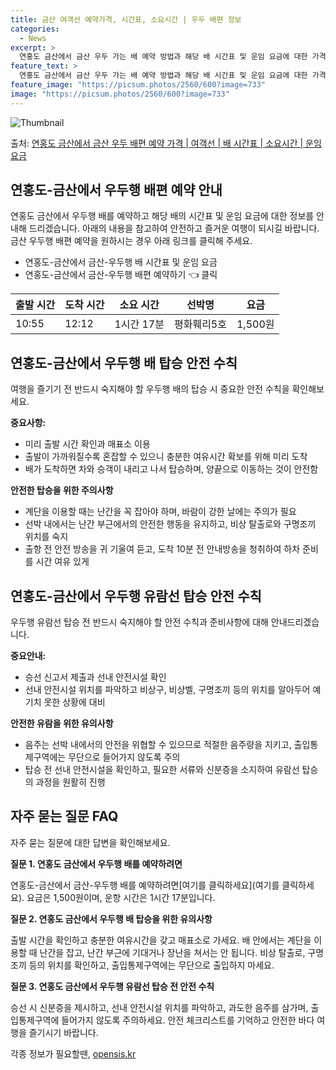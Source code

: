 ```yaml
---
title: 금산 여객선 예약가격, 시간표, 소요시간 | 우두 배편 정보
categories:
  - News
excerpt: >
  연홍도 금산에서 금산 우두 가는 배 예약 방법과 해당 배 시간표 및 운임 요금에 대한 가격 정보를 안내 드리겠습니다. 안전하고 재밋는 금산 우두행 여행을 위해 아래 정보 참고하시기 바랍니다. 금산 우두행 배편 예약하기 👈 클릭연홍도 금산에서 금산 우두행 배 시간표출발 시간도착 시간소요 시간선박명요금10:5512:121시간 17분평화훼리5호1,500원금산 우두행 배편 예약하기 👈 클릭연홍도-금산에서 금산-우두행 여객선 탑승 시 이용수칙여행을 즐기기 전에 숙지해야 할 여객선 탑승 시 중요한 안전 수칙을 알아보겠습니다. 중요사항: 미리 출발 시간 확인과 매표소 이용 1) 연홍도-금산에서 금산-우두행 배 출항시간을 사전에 확인하고, 출발 시간에 맞춰 매표소를 방문하세요. 2) 출발이 가까워질수록 혼잡할 수 있으..
feature_text: >
  연홍도 금산에서 금산 우두 가는 배 예약 방법과 해당 배 시간표 및 운임 요금에 대한 가격 정보를 안내 드리겠습니다. 안전하고 재밋는 금산 우두행 여행을 위해 아래 정보 참고하시기 바랍니다. 금산 우두행 배편 예약하기 👈 클릭연홍도 금산에서 금산 우두행 배 시간표출발 시간도착 시간소요 시간선박명요금10:5512:121시간 17분평화훼리5호1,500원금산 우두행 배편 예약하기 👈 클릭연홍도-금산에서 금산-우두행 여객선 탑승 시 이용수칙여행을 즐기기 전에 숙지해야 할 여객선 탑승 시 중요한 안전 수칙을 알아보겠습니다. 중요사항: 미리 출발 시간 확인과 매표소 이용 1) 연홍도-금산에서 금산-우두행 배 출항시간을 사전에 확인하고, 출발 시간에 맞춰 매표소를 방문하세요. 2) 출발이 가까워질수록 혼잡할 수 있으..
feature_image: "https://picsum.photos/2560/600?image=733"
image: "https://picsum.photos/2560/600?image=733"
---
```


![Thumbnail](https://img1.daumcdn.net/thumb/R800x0/?scode=mtistory2&fname=https%3A%2F%2Fblog.kakaocdn.net%2Fdn%2FcOOkl3%2FbtsHDJOW3uX%2FMhGOCvcZUUUWjnMU9Wh4KK%2Fimg.webp)

<p>출처: <a href="https://opensis.kr/entry/%EC%97%B0%ED%99%8D%EB%8F%84-%EA%B8%88%EC%82%B0%EC%97%90%EC%84%9C-%EA%B8%88%EC%82%B0-%EC%9A%B0%EB%91%90-%EB%B0%B0%ED%8E%B8-%EC%98%88%EC%95%BD-%EA%B0%80%EA%B2%A9-%EC%97%AC%EA%B0%9D%EC%84%A0-%EB%B0%B0-%EC%8B%9C%EA%B0%84%ED%91%9C-%EC%86%8C%EC%9A%94%EC%8B%9C%EA%B0%84-%EC%9A%B4%EC%9E%84-%EC%9A%94%EA%B8%88" rel="dofollow">연홍도 금산에서 금산 우두 배편 예약 가격 | 여객선 | 배 시간표 | 소요시간 | 운임 요금</a> </p>

## 연홍도-금산에서 우두행 배편 예약 안내

연홍도 금산에서 우두행 배를 예약하고 해당 배의 시간표 및 운임 요금에 대한 정보를 안내해 드리겠습니다. 아래의 내용을 참고하여 안전하고
즐거운 여행이 되시길 바랍니다. 금산 우두행 배편 예약을 원하시는 경우 아래 링크를 클릭해 주세요.

  * 연홍도-금산에서 금산-우두행 배 시간표 및 운임 요금
  * 연홍도-금산에서 금산-우두행 배편 예약하기 👈 클릭

**출발 시간** | **도착 시간** | **소요 시간** | **선박명** | **요금**  
---|---|---|---|---  
10:55 | 12:12 | 1시간 17분 | 평화훼리5호 | 1,500원  
  
## 연홍도-금산에서 우두행 배 탑승 안전 수칙

여행을 즐기기 전 반드시 숙지해야 할 우두행 배의 탑승 시 중요한 안전 수칙을 확인해보세요.

**중요사항:**

  * 미리 출발 시간 확인과 매표소 이용
  * 출발이 가까워질수록 혼잡할 수 있으니 충분한 여유시간 확보를 위해 미리 도착
  * 배가 도착하면 차와 승객이 내리고 나서 탑승하며, 양끝으로 이동하는 것이 안전함

**안전한 탑승을 위한 주의사항**

  * 계단을 이용할 때는 난간을 꼭 잡아야 하며, 바람이 강한 날에는 주의가 필요
  * 선박 내에서는 난간 부근에서의 안전한 행동을 유지하고, 비상 탈출로와 구명조끼 위치를 숙지
  * 출항 전 안전 방송을 귀 기울여 듣고, 도착 10분 전 안내방송을 청취하여 하차 준비를 시간 여유 있게

## 연홍도-금산에서 우두행 유람선 탑승 안전 수칙

우두행 유람선 탑승 전 반드시 숙지해야 할 안전 수칙과 준비사항에 대해 안내드리겠습니다.

**중요안내:**

  * 승선 신고서 제출과 선내 안전시설 확인
  * 선내 안전시설 위치를 파악하고 비상구, 비상벨, 구명조끼 등의 위치를 알아두어 예기치 못한 상황에 대비

**안전한 유람을 위한 유의사항**

  * 음주는 선박 내에서의 안전을 위협할 수 있으므로 적절한 음주량을 지키고, 출입통제구역에는 무단으로 들어가지 않도록 주의
  * 탑승 전 선내 안전시설을 확인하고, 필요한 서류와 신분증을 소지하여 유람선 탑승의 과정을 원활히 진행

## 자주 묻는 질문 FAQ

자주 묻는 질문에 대한 답변을 확인해보세요.

**질문 1. 연홍도 금산에서 우두행 배를 예약하려면**

연홍도-금산에서 금산-우두행 배를 예약하려면[여기를 클릭하세요](여기를 클릭하세요). 요금은 1,500원이며, 운항 시간은 1시간
17분입니다.

**질문 2. 연홍도 금산에서 우두행 배 탑승을 위한 유의사항**

출발 시간을 확인하고 충분한 여유시간을 갖고 매표소로 가세요. 배 안에서는 계단을 이용할 때 난간을 잡고, 난간 부근에 기대거나 장난을
쳐서는 안 됩니다. 비상 탈출로, 구명조끼 등의 위치를 확인하고, 출입통제구역에는 무단으로 출입하지 마세요.

**질문 3. 연홍도 금산에서 우두행 유람선 탑승 전 안전 수칙**

승선 시 신분증을 제시하고, 선내 안전시설 위치를 파악하고, 과도한 음주를 삼가며, 출입통제구역에 들어가지 않도록 주의하세요. 안전
체크리스트를 기억하고 안전한 바다 여행을 즐기시기 바랍니다.

 

각종 정보가 필요할땐, <a href="https://opensis.kr" rel="dofollow">opensis.kr</a>


